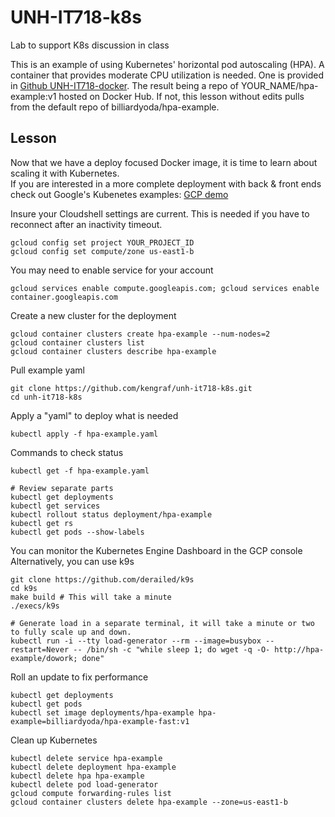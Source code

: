 # UNH-IT718-k8s
Lab to support K8s discussion in class

This is an example of using Kubernetes' horizontal pod autoscaling (HPA).  A container that provides moderate CPU utilization is needed.
One is provided in [Github UNH-IT718-docker](https://github.com/kengraf/UNH-IT718-docker).  The result being a repo of YOUR_NAME/hpa-example:v1 hosted on Docker Hub.  If not, this lesson without edits pulls from the default repo of billiardyoda/hpa-example.

## Lesson 
Now that we have a deploy focused Docker image, it is time to learn about scaling it with Kubernetes.  
If you are interested in a more complete deployment with back & front ends check out Google's Kubenetes examples: [GCP demo](https://cloud.google.com/kubernetes-engine/docs/tutorials/guestbook)  

Insure your Cloudshell settings are current.  This is needed if you have to reconnect after an inactivity timeout.
```
gcloud config set project YOUR_PROJECT_ID
gcloud config set compute/zone us-east1-b
```
You may need to enable service for your account
```
gcloud services enable compute.googleapis.com; gcloud services enable container.googleapis.com
```

Create a new cluster for the deployment
```
gcloud container clusters create hpa-example --num-nodes=2
gcloud container clusters list
gcloud container clusters describe hpa-example
```

Pull example yaml
```
git clone https://github.com/kengraf/unh-it718-k8s.git
cd unh-it718-k8s
```

Apply a "yaml" to deploy what is needed
```
kubectl apply -f hpa-example.yaml
```

Commands to check status
```
kubectl get -f hpa-example.yaml

# Review separate parts
kubectl get deployments
kubectl get services
kubectl rollout status deployment/hpa-example
kubectl get rs
kubectl get pods --show-labels
```
You can monitor the Kubernetes Engine Dashboard in the GCP console  
Alternatively, you can use k9s
```
git clone https://github.com/derailed/k9s
cd k9s
make build # This will take a minute
./execs/k9s
```

```
# Generate load in a separate terminal, it will take a minute or two to fully scale up and down.  
kubectl run -i --tty load-generator --rm --image=busybox --restart=Never -- /bin/sh -c "while sleep 1; do wget -q -O- http://hpa-example/dowork; done"
```

Roll an update to fix performance
```
kubectl get deployments
kubectl get pods
kubectl set image deployments/hpa-example hpa-example=billiardyoda/hpa-example-fast:v1

```

Clean up Kubernetes
```
kubectl delete service hpa-example
kubectl delete deployment hpa-example
kubectl delete hpa hpa-example
kubectl delete pod load-generator
gcloud compute forwarding-rules list
gcloud container clusters delete hpa-example --zone=us-east1-b
```



